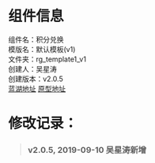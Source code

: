 # 组件信息
组件名：积分兑换 <br/>
模版名：默认模板(v1) <br/>
文件夹：rg_template1_v1 <br/>
创建人：吴星涛 <br/>
创建版本：v2.0.5 <br/>
[蓝湖地址](https://lanhuapp.com/web/#/item/project/board?pid=b840bda9-6c57-49fd-9964-b0d0be82184d)      [原型地址]()

 
   
# 修改记录：
   
> ### v2.0.5, 2019-09-10 吴星涛新增
>>#### 


